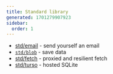 ```yaml
---
title: Standard library
generated: 1701279907923
sidebar:
  order: 1
---
```


- [std/email](https://www.val.town/v/std/email) - send yourself an email
- [`std/blob`](https://www.val.town/v/std/blob) - save data
- [std/fetch](https://www.val.town/v/std/fetch) - proxied and resilient fetch
- [std/turso](https://www.val.town/v/std/turso) - hosted SQLite
